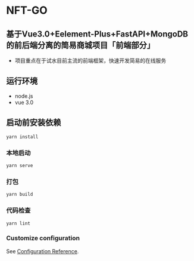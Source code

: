 # NFT-GO
## 基于Vue3.0+Eelement-Plus+FastAPI+MongoDB的前后端分离的简易商城项目「前端部分」
 -  项目重点在于试水目前主流的前端框架，快速开发简易的在线服务
## 运行环境
 - node.js
 - vue 3.0
## 启动前安装依赖
```
yarn install
```

### 本地启动
```
yarn serve
```

### 打包
```
yarn build
```

### 代码检查
```
yarn lint
```

### Customize configuration
See [Configuration Reference](https://cli.vuejs.org/config/).
